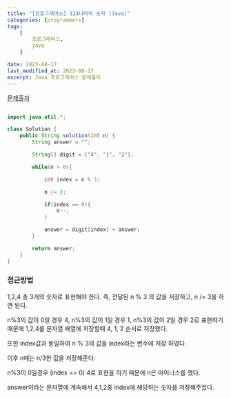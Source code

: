 ```yaml
---
title: "[프로그래머스] 124나라의 숫자 (Java)"
categories: [programmers]
tags:
    [
        프로그래머스,
        java
    ]

date: 2023-08-17
last_modified_at: 2023-08-17
excerpt: Java 프로그래머스 문제풀이
---
```


<a href="https://school.programmers.co.kr/learn/courses/30/lessons/12899">문제출처</a>



```java

import java.util.*;

class Solution {
    public String solution(int n) {
        String answer = "";

        String[] digit = {"4", "1", "2"};

        while(n > 0){

            int index = n % 3;

            n /= 3;

            if(index == 0){
                n--;
            }

            answer = digit[index] + answer;
        }

        return answer;
    }
}


```

### **접근방법**

1,2,4 총 3개의 숫자로 표현해야 한다.
즉, 전달된 n % 3 의 값을 저장하고, n /= 3을 하면 된다.

n%3의 값이 0일 경우 4,
n%3의 값이 1일 경우 1,
n%3의 값이 2일 경우 2로 표현하기 때문에 1,2,4를 문자열 배열에 저장할때 4, 1, 2 순서로 저장했다.

또한 index값과 동일하여 n % 3의 값을 index라는 변수에 저장 하였다.

이후 n에는 n/3한 값을 저장해준다.

n%3이 0일경우 (index == 0) 4로 표현을 하기 때문에 n은 마이너스를 했다.

answer이라는 문자열에 계속해서 4,1,2중 index에 해당하는 숫자를 저장해주었다. 